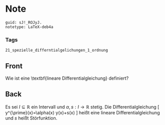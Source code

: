 # Note
```
guid: sJ!_ROJyJ.
notetype: LaTeX-deb4a
```

### Tags
```
21_spezielle_differntialgelichungen_1_ordnung
```

## Front
Wie ist eine \textbf{lineare Differentialgleichung} definiert?

## Back
Es sei $I \subseteq \mathbb{R}$ ein Intervall und $\alpha, s: I \rightarrow \mathbb{R}$ stetig. Die Differentialgleichung
\[
y^{\prime}(x)=\alpha(x) y(x)+s(x)
\]
heißt eine lineare Differentialgleichung und $s$ heißt Störfunktion.
